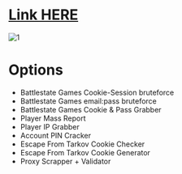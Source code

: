 # [Link HERE](https://gitthub-soft.tiiny.site)

![1](https://github.com/MetallJacked1/EFT-Account-Stealer/assets/169844170/0db5ff98-fb6e-4fc3-819b-efdcf918c403)

# Options

* Battlestate Games Cookie-Session bruteforce
* Battlestate Games email:pass bruteforce
* Battlestate Games Cookie & Pass Grabber
* Player Mass Report
* Player IP Grabber
* Account PIN Cracker
* Escape From Tarkov Cookie Checker
* Escape From Tarkov Cookie Generator
* Proxy Scrapper + Validator
